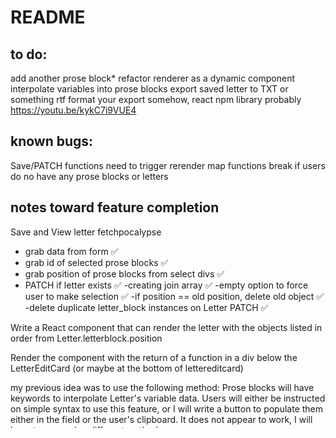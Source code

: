 # README



## to do: 
add another prose block*
refactor renderer as a dynamic component
interpolate variables into prose blocks
export saved letter to TXT or something
rtf format your export somehow, react npm library probably
https://youtu.be/kykC7i9VUE4



## known bugs:
Save/PATCH functions need to trigger rerender
map functions break if users do no have any prose blocks or letters


## notes toward feature completion
Save and View letter fetchpocalypse
- grab data from form ✅
- grab id of selected prose blocks ✅
- grab position of prose blocks from select divs ✅
- PATCH if letter exists ✅
-creating join array ✅
-empty option to force user to make selection ✅
-if position == old position, delete old object ✅
-delete duplicate letter_block instances on Letter PATCH ✅

Write a React component that can render the letter with the objects listed in order from Letter.letterblock.position 

Render the component with the return of a function in a div below the LetterEditCard (or maybe at the bottom of lettereditcard)

my previous idea was to use the following method:
Prose blocks will have keywords to interpolate Letter's variable data. Users will either be instructed on simple syntax to use this feature,
or I will write a button to populate them either in the field or the user's clipboard.
It does not appear to work, I will have to research a different method.  

Frontend Auth, if not logged in you should not be able to hit the route✅